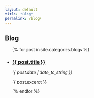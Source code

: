```yaml
---
layout: default
title: "Blog"
permalink: /blog/
---
```

## Blog
<ul>
  {% for post in site.categories.blogs %}
    <li><h3><a href="{{ post.url }}">{{ post.title }}</a></h3><p><em>{{ post.date | date_to_string }}</em></p><p>{{ post.excerpt }}</p></li>
  {% endfor %}
</ul>
